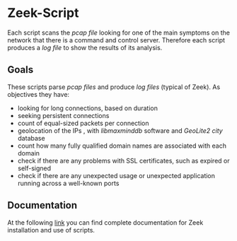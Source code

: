 # Zeek-Script
Each script scans the _pcap file_ looking for one of the main symptoms on the network that there is a command and control server. Therefore each script produces a _log file_ to show the results of its analysis.

## Goals
These scripts parse _pcap files_ and produce _log files_ (typical of Zeek). As objectives they have:
- looking for long connections, based on duration
- seeking persistent connections
- count of equal-sized packets per connection
- geolocation of the IPs , with  *libmaxminddb* software and *GeoLite2 city* database
- count how many fully qualified domain names are associated with each domain
- check if there are any problems with SSL certificates, such as expired or self-signed
- check if there are any unexpected usage or unexpected application running across a well-known ports

## Documentation
At the following [link](https://github.com/Davide-Lotito/Zeek-Script/wiki) you can find complete documentation for Zeek installation and use of scripts.



